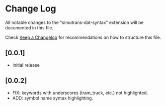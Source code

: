 # Change Log

All notable changes to the "simutrans-dat-syntax" extension will be documented in this file.

Check [Keep a Changelog](http://keepachangelog.com/) for recommendations on how to structure this file.

## [0.0.1]

- Initial release

## [0.0.2]

- FIX: keywords with underscores (tram_truck, etc.) not highlighted.
- ADD: symbol name syntax highlighting.
